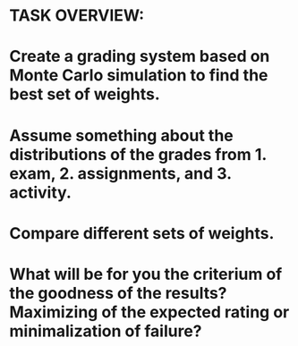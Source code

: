 # TASK OVERVIEW:
# Create a grading system based on Monte Carlo simulation to find the best set of weights. 
# Assume something about the distributions of the grades from 1. exam, 2. assignments, and 3. activity. 
# Compare different sets of weights. 
# What will be for you the criterium of the goodness of the results? Maximizing of the expected rating or minimalization of failure? 
